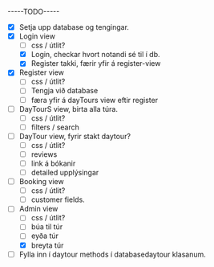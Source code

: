 -----TODO-----
- [X] Setja upp database og tengingar.
- [X] Login view
  - [ ] css / útlit? 
  - [X] Login, checkar hvort notandi sé til í db.
  - [X] Register takki, færir yfir á register-view
- [X] Register view
  - [ ] css / útlit?
  - [ ] Tengja við database
  - [ ] færa yfir á dayTours view eftir register  
- [ ] DayTourS view, birta alla túra.
  - [ ] css / útlit? 
  - [ ] filters / search
- [ ] DayTour view, fyrir stakt daytour?
  - [ ] css / útlit? 
  - [ ] reviews
  - [ ] link á bókanir
  - [ ] detailed upplýsingar
- [ ] Booking view
  - [ ] css / útlit? 
  - [ ] customer fields.
- [ ] Admin view
  - [ ] css / útlit?    
  - [ ] búa til túr
  - [ ] eyða túr
  - [X] breyta túr
- [ ] Fylla inn í daytour methods í databasedaytour klasanum.